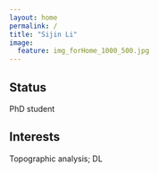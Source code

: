 ```yaml
---
layout: home
permalink: /
title: "Sijin Li"
image:
  feature: img_forHome_1000_500.jpg
---
```


<div class="tiles">

<div class="tile">
  <h2 class="post-title">Status</h2>
  <p class="post-excerpt">PhD student</p>
</div><!-- /.tile -->


<div class="tile">
  <h2 class="post-title">Interests</h2>
  <p class="post-excerpt">Topographic analysis;  DL</p>
</div><!-- /.tile -->

</div><!-- /.tiles -->
